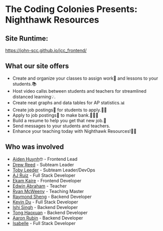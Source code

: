 # The Coding Colonies Presents: Nighthawk Resources
## Site Runtime:

https://john-scc.github.io/jcc_frontend/


## What our site offers

- Create and organize your classes to assign work📝 and lessons to your students.📚
- Host video calls📞 between students and teachers for streamlined distanced learning💡.
- Create neat graphs and data tables for AP statistics.📊
- Create job postings📑 for students to apply.💼👔
- Apply to job postings📑 to make bank.🤑🤑🤑
- Build a resume to help you get that new job.💸
- Send messages to your students and teachers.
- Enhance your teaching today with Nighthawk Resources!🦅🦅

## Who was involved

- [Aiden Huynh](https://github.com/aidenhuynh)🤓 - Frontend Lead
- [Drew Reed](https://github.com/drewreed2005) - Subteam Leader
- [Toby Leeder](https://github.com/Toby-Leeder) - Subteam Leader/DevOps
- [AJ Ruiz](https://github.com/KKcbal) - Full Stack Developer
- [Ekam Kaire](https://github.com/Ekamjot-Kaire) - Frontend Developer
- [Edwin Abraham](https://github.com/EdwinKuttappi) - Teacher
- [Ryan McWeeny](https://github.com/Ryanrob327) - Teaching Master
- [Raymond Sheng](https://github.com/raymondYsheng) - Backend Developer
- [Kevin Du](https://github.com/DasMoge124) - Full Stack Developer
- [Ishi Singh](https://github.com/Ishi-Singh) - Backend Developer
- [Tong Haoxuan]() - Backend Developer
- [Aaron Rubin](https://github.com/aaron-rub) - Backend Developer
- [Isabelle](https://github.com/isabelle926) - Full Stack Developer
